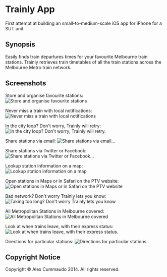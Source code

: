 # Trainly App

First attempt at building an small-to-medium-scale iOS app for iPhone for a SUT unit.

## Synopsis

Easily finds train departures times for your favourite Melbourne train stations. Trainly retrieves train timetables of all the train stations across the Melbourne Metro train network.

## Screenshots

Store and organise favourite stations:
![Store and organise favourite stations](http://i.imgur.com/3AO0HJJ.png)

Never miss a train with local notifications:
![Never miss a train with local notifications](http://i.imgur.com/Cb2SrE8.png)

In the city loop? Don't worry, Trainly will retry:
![In the city loop? Don't worry, Trainly will retry.](http://i.imgur.com/2XNiZhM.png)

Share stations via email:
![Share stations via email...](http://i.imgur.com/d6BQb9q.png)

Share stations via Twitter or Facebook:
![Share stations via Twitter or Facebook...](http://i.imgur.com/Tz4gAtC.png)

Lookup station information on a map:
![Lookup station information on a map](http://i.imgur.com/QnrLesc.png)

Open stations in Maps or in Safari on the PTV website:
![Open stations in Maps or in Safari on the PTV website](http://i.imgur.com/PdufJ57.png)

Bad network? Don't worry Trainly lets you know:
![Taking too long? Don't worry Trainly lets you know](http://i.imgur.com/QnOmTU9.png)

All Metropolitan Stations in Melbourne covered:
![All Metropolitan Stations in Melbourne covered](http://i.imgur.com/fFGq9lf.png)

Look at when trains leave, with their express status:
![Look at when trains leave, with their express status.](http://i.imgur.com/BU0SzyI.png)

Directions for particular stations:
![Directions for particular stations.](http://i.imgur.com/MZZqkR4.png)

## Copyright Notice

Copyright &copy; Alex Cummaudo 2014. All rights reserved.
